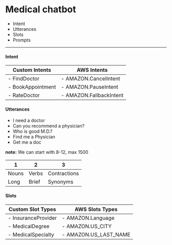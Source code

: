 # Medical chatbot

- Intent
- Utterances
- Slots
- Prompts

---

#### Intent

| Custom Intents    | AWS Intents             |
| ----------------- | ----------------------- |
| - FindDoctor      | - AMAZON.CancelIntent   |
| - BookAppointment | - AMAZON.PauseIntent    |
| - RateDoctor      | - AMAZON.FallbackIntent |

#### Utterances

- I need a doctor
- Can you recommend a physician?
- Who is good M.D.?
- Find me a Physician
- Get me a doc

**note:** We can start with 8-12, max 1500

| 1     | 2     | 3            |
| ----- | ----- | ------------ |
| Nouns | Verbs | Contractions |
| Long  | Brief | Synonyms     |

#### Slots

| Custom Slot Types   | AWS Slots Types       |
| ------------------- | --------------------- |
| - InsuranceProvider | - AMAZON.Language     |
| - MedicalDegree     | - AMAZON.US_CITY      |
| - MedicalSpecialty  | - AMAZON.US_LAST_NAME |

